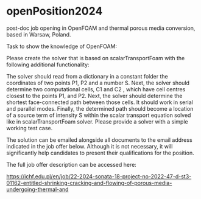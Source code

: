 # openPosition2024

post-doc job opening in OpenFOAM and thermal porous media conversion, based in Warsaw, Poland.

Task to show the knowledge of OpenFOAM:

Please create the solver that is based on scalarTransportFoam with the following additional functionality:

The solver should read from a dictionary in a constant folder the coordinates of two points P1, P2 and a number S. Next, the solver should determine two computational cells, C1 and C2 , which have cell centres closest to the points P1, and P2. Next, the solver should determine the shortest face-connected path between those cells. It should work in serial and parallel modes. Finally, the determined path should become a location of a source term of intensity S within the scalar transport equation solved like in scalarTransportFoam solver.
Please provide a solver with a simple working test case. 

The solution can be emailed alongside all documents to the email address indicated in the job offer below. Although it is not necessary, it will significantly help candidates to present their qualifications for the position.

The full job offer description can be accessed here:

https://ichf.edu.pl/en/job/22-2024-sonata-18-project-no-2022-47-d-st3-01162-entitled-shrinking-cracking-and-flowing-of-porous-media-undergoing-thermal-and
